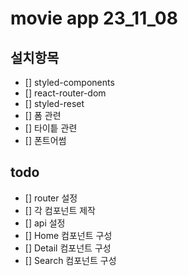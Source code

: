# movie app 23_11_08

## 설치항목

- [] styled-components
- [] react-router-dom
- [] styled-reset
- [] 폼 관련
- [] 타이틑 관련
- [] 폰트어썸

## todo

- [] router 설정
- [] 각 컴포넌트 제작
- [] api 설정
- [] Home 컴포넌트 구성
- [] Detail 컴포넌트 구성
- [] Search 컴포넌트 구성
